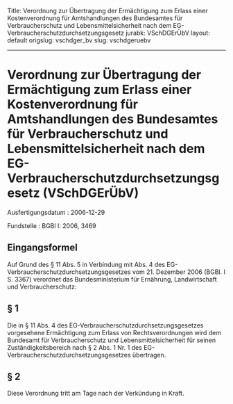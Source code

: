 Title: Verordnung zur Übertragung der Ermächtigung zum Erlass einer Kostenverordnung
  für Amtshandlungen des Bundesamtes für Verbraucherschutz und Lebensmittelsicherheit
  nach dem EG-Verbraucherschutzdurchsetzungsgesetz
jurabk: VSchDGErÜbV
layout: default
origslug: vschdger_bv
slug: vschdgeruebv

---

# Verordnung zur Übertragung der Ermächtigung zum Erlass einer Kostenverordnung für Amtshandlungen des Bundesamtes für Verbraucherschutz und Lebensmittelsicherheit nach dem EG-Verbraucherschutzdurchsetzungsgesetz (VSchDGErÜbV)

Ausfertigungsdatum
:   2006-12-29

Fundstelle
:   BGBl I: 2006, 3469



## Eingangsformel

Auf Grund des § 11 Abs. 5 in Verbindung mit Abs. 4 des EG-
Verbraucherschutzdurchsetzungsgesetzes vom 21. Dezember 2006 (BGBl. I
S. 3367) verordnet das Bundesministerium für Ernährung, Landwirtschaft
und Verbraucherschutz:


## § 1

Die in § 11 Abs. 4 des EG-Verbraucherschutzdurchsetzungsgesetzes
vorgesehene Ermächtigung zum Erlass von Rechtsverordnungen wird dem
Bundesamt für Verbraucherschutz und Lebensmittelsicherheit für seinen
Zuständigkeitsbereich nach § 2 Abs. 1 Nr. 1 des EG-
Verbraucherschutzdurchsetzungsgesetzes übertragen.


## § 2

Diese Verordnung tritt am Tage nach der Verkündung in Kraft.

